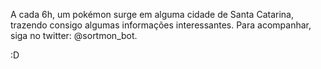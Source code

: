 A cada 6h, um pokémon surge em alguma cidade de Santa Catarina, trazendo consigo algumas informações interessantes.
Para acompanhar, siga no twitter: @sortmon_bot. 

:D
